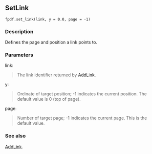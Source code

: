 ## SetLink ##
```
fpdf.set_link(link, y = 0.0, page = -1)
```
### Description ###

Defines the page and position a link points to.

### Parameters ###

link:
> The link identifier returned by [AddLink](AddLink.md).

y:
> Ordinate of target position; -1 indicates the current position. The default value is 0 (top of page).

page:
> Number of target page; -1 indicates the current page. This is the default value.


### See also ###

[AddLink](AddLink.md).
